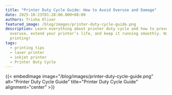 ```yaml
---
title: "Printer Duty Cycle Guide: How to Avoid Overuse and Damage"
date: 2025-10-23T01:28:00.000+08:00
authors: Trisha Olivar
featured_image: /blog/images/printer-duty-cycle-guide.png
description: Learn everything about printer duty cycle and how to prevent
  overuse, extend your printer’s life, and keep it running smoothly. Happy
  printing!
tags:
  - printing tips
  - laser printer
  - inkjet printer
  - Printer Duty Cycle
---
```

{{< embedImage image="/blog/images/printer-duty-cycle-guide.png" alt="Printer Duty Cycle Guide" title="Printer Duty Cycle Guide" alignment="center" >}}
